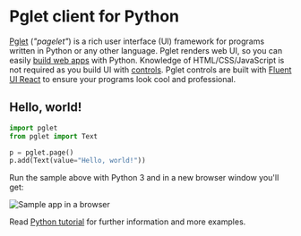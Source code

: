 # Pglet client for Python

[Pglet](https://pglet.io) (*"pagelet"*) is a rich user interface (UI) framework for programs written in Python or any other language.
Pglet renders web UI, so you can easily [build web apps](https://pglet.io/docs/quickstart) with Python.
Knowledge of HTML/CSS/JavaScript is not required as you build UI with [controls](https://pglet.io/docs/reference/controls). Pglet controls are built with [Fluent UI React](https://developer.microsoft.com/en-us/fluentui#/controls/web) to ensure your programs look cool and professional.

## Hello, world!

```python
import pglet
from pglet import Text

p = pglet.page()
p.add(Text(value="Hello, world!"))
```

Run the sample above with Python 3 and in a new browser window you'll get:

![Sample app in a browser](https://pglet.io/img/docs/quickstart-hello-world.png "Sample app in a browser")

Read [Python tutorial](https://pglet.io/docs/tutorials/python) for further information and more examples.
